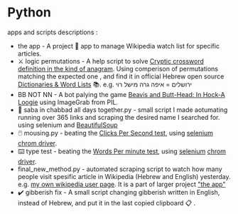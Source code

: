 # Python
apps and scripts descriptions :
* the app - A project :briefcase: app to manage Wikipedia watch list for specific articles.
* :crossed_swords: logic permutations - A help script to solve [Cryptic crossword definition in the kind of anagram](http://www.guterzon.com/chida/learn.htm#:~:text=.%D7%AA%D7%95%D7%99%D7%AA%D7%95%D7%90%D7%94%20%D7%A8%D7%93%D7%A1%20%D7%A3%D7%95%D7%9C%D7%99%D7%97%20%D7%90%D7%95%D7%94%20%D7%9D%D7%A8%D7%92%D7%A0%D7%90%D7%94%20%2D%20%D7%9D%D7%A8%D7%92%D7%A0%D7%90%20%D7%92%D7%95%D7%A1%D7%9E%20%D7%AA%D7%95%D7%A8%D7%93%D7%92%D7%94). Using comperison of permutations matching the expected one , and find it in official Hebrew open source [Dictionaries & Word Lists](https://github.com/NNLP-IL/Resources#dictionaries-word-lists) :books:. e.g.  ירושלים = איפה גרה מישל רוי
* BB NOT NN - A bot palying the game [Beavis and Butt-Head: In Hock-A Loogie](https://www.youtube.com/watch?v=3Ba75lZvCuA) using ImageGrab from PIL.
* :date: saba in chabbad all days together.py - small script I made aotumating running over 365 links and scraping the desired name I searched for. using selenium and [BeautifulSoup](https://www.crummy.com/software/BeautifulSoup/bs4/doc/)
* :computer_mouse:	mousing.py - beating the [Clicks Per Second test](https://cpstest.org/1-seconds.php), using [selenium](https://www.selenium.dev/) [chrom driver](https://chromedriver.chromium.org/downloads).
* :keyboard: type test -  beating the [Words Per minute test](https://cpstest.org/typing-speed-test/), using [selenium](https://www.selenium.dev/) [chrom driver](https://chromedriver.chromium.org/downloads).
* final_new_method.py - automated scraping script to watch how many people visit spesific article in Wikipedia (Hebrew and English) yesterday. e.g. [my own wikipedia user page](https://pageviews.wmcloud.org/pageviews/?project=he.wikipedia.org&platform=all-access&agent=user&redirects=1&start=2022-04-28&end=2022-04-28&pages=משתמש:Eliran_t). It is a part of larger project ["the app"](https://github.com/ETTMCR/Python/tree/main/the%20app)
* :heavy_check_mark: gibberish fix - A small script changing gibberish written in English, instead of Hebrew, and put it in the last copied clipboard :clipboard: .
